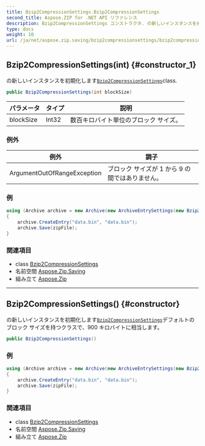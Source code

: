 ```yaml
---
title: Bzip2CompressionSettings.Bzip2CompressionSettings
second_title: Aspose.ZIP for .NET API リファレンス
description: Bzip2CompressionSettings コンストラクタ. の新しいインスタンスを初期化しますBzip2CompressionSettingsclass.
type: docs
weight: 10
url: /ja/net/aspose.zip.saving/bzip2compressionsettings/bzip2compressionsettings/
---
```

## Bzip2CompressionSettings(int) {#constructor_1}

の新しいインスタンスを初期化します[`Bzip2CompressionSettings`](../)class.

```csharp
public Bzip2CompressionSettings(int blockSize)
```

| パラメータ | タイプ | 説明 |
| --- | --- | --- |
| blockSize | Int32 | 数百キロバイト単位のブロック サイズ。 |

### 例外

| 例外 | 調子 |
| --- | --- |
| ArgumentOutOfRangeException | ブロック サイズが 1 から 9 の間ではありません。 |

### 例

```csharp
using (Archive archive = new Archive(new ArchiveEntrySettings(new Bzip2CompressionSettings(1))))
{
    archive.CreateEntry("data.bin", "data.bin");
    archive.Save(zipFile);
}
```

### 関連項目

* class [Bzip2CompressionSettings](../)
* 名前空間 [Aspose.Zip.Saving](../../bzip2compressionsettings/)
* 組み立て [Aspose.Zip](../../../)

---

## Bzip2CompressionSettings() {#constructor}

の新しいインスタンスを初期化します[`Bzip2CompressionSettings`](../)デフォルトのブロック サイズを持つクラスで、900 キロバイトに相当します。

```csharp
public Bzip2CompressionSettings()
```

### 例

```csharp
using (Archive archive = new Archive(new ArchiveEntrySettings(new Bzip2CompressionSettings())))
{
    archive.CreateEntry("data.bin", "data.bin");
    archive.Save(zipFile);
}
```

### 関連項目

* class [Bzip2CompressionSettings](../)
* 名前空間 [Aspose.Zip.Saving](../../bzip2compressionsettings/)
* 組み立て [Aspose.Zip](../../../)


